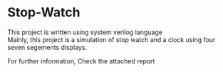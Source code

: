 # Stop-Watch
This project is written using system verilog language                                                             
Mainly, this project is a simulation of stop watch and a clock using four seven segements displays. 

For further information, Check the attached report
